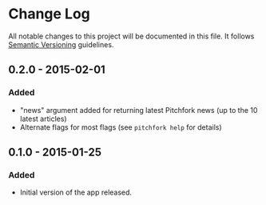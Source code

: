 # Change Log
All notable changes to this project will be documented in this file. It follows [Semantic Versioning](http://semver.org) guidelines. 

## 0.2.0 - 2015-02-01
### Added
- "news" argument added for returning latest Pitchfork news (up to the 10 latest articles)
- Alternate flags for most flags (see `pitchfork help` for details)

## 0.1.0 - 2015-01-25
### Added
- Initial version of the app released.
